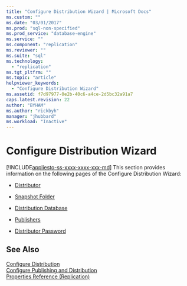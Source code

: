 ```yaml
---
title: "Configure Distribution Wizard | Microsoft Docs"
ms.custom: ""
ms.date: "03/01/2017"
ms.prod: "sql-non-specified"
ms.prod_service: "database-engine"
ms.service: ""
ms.component: "replication"
ms.reviewer: ""
ms.suite: "sql"
ms.technology: 
  - "replication"
ms.tgt_pltfrm: ""
ms.topic: "article"
helpviewer_keywords: 
  - "Configure Distribution Wizard"
ms.assetid: f7d97977-0e2b-40c6-a4ce-2d5bc32a91a7
caps.latest.revision: 22
author: "BYHAM"
ms.author: "rickbyh"
manager: "jhubbard"
ms.workload: "Inactive"
---
```

# Configure Distribution Wizard
[!INCLUDE[appliesto-ss-xxxx-xxxx-xxx-md](../../includes/appliesto-ss-xxxx-xxxx-xxx-md.md)]
  This section provides information on the following pages of the Configure Distribution Wizard:  
  
-   [Distributor](../../relational-databases/replication/distributor.md)  
  
-   [Snapshot Folder](../../relational-databases/replication/snapshot-folder.md)  
  
-   [Distribution Database](../../relational-databases/replication/distribution-database.md)  
  
-   [Publishers](../../relational-databases/replication/publishers.md)  
  
-   [Distributor Password](../../relational-databases/replication/distributor-password.md)  
  
## See Also  
 [Configure Distribution](../../relational-databases/replication/configure-distribution.md)   
 [Configure Publishing and Distribution](../../relational-databases/replication/configure-publishing-and-distribution.md)   
 [Properties Reference &#40;Replication&#41;](../../relational-databases/replication/properties-reference-replication.md)  
  
  
